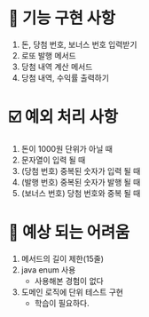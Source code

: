 📄 기능 구현 사항
=
1. 돈, 당첨 번호, 보너스 번호 입력받기
2. 로또 발행 메서드
3. 당첨 내역 계산 메서드
4. 당첨 내역, 수익률 출력하기

☑️ 예외 처리 사항
=
1. 돈이 1000원 단위가 아닐 때
2. 문자열이 입력 될 때
3. (당첨 번호) 중복된 숫자가 입력 될 때
4. (발행 번호) 중복된 숫자가 발행 될 때
5. (보너스 번호) 당첨 번호와 중복 될 때

🤯 예상 되는 어려움
=
1. 메서드의 길이 제한(15줄)
2. java enum 사용
    - 사용해본 경험이 없다
3. 도메인 로직에 단위 테스트 구현
    - 학습이 필요하다.